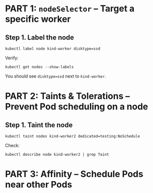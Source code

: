 # PART 1: `nodeSelector` – Target a specific worker

## Step 1. Label the node


```
kubectl label node kind-worker disktype=ssd
```

Verify:

```
kubectl get nodes --show-labels
```

You should see `disktype=ssd` next to `kind-worker`.

# PART 2: Taints & Tolerations – Prevent Pod scheduling on a node

## Step 1. Taint the node

```
kubectl taint nodes kind-worker2 dedicated=testing:NoSchedule
```

Check:

```
kubectl describe node kind-worker2 | grep Taint
```

# PART 3: Affinity – Schedule Pods near other Pods
